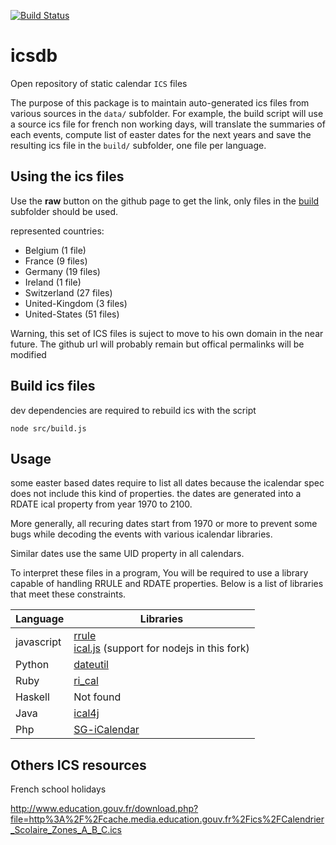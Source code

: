 [![Build Status](https://travis-ci.org/gadael/icsdb.svg?branch=master)](https://travis-ci.org/gadael/icsdb)

# icsdb

Open repository of static calendar `ICS` files

The purpose of this package is to maintain auto-generated ics files from various sources in the `data/` subfolder. 
For example, the build script will use a source ics file for french non working days, will translate the summaries 
of each events, compute list of easter dates for the next years and save the resulting ics file in the `build/` 
subfolder, one file per language.

## Using the ics files

Use the **raw** button on the github page to get the link, only files in the [build](build/) subfolder should be used.

represented countries:

* Belgium (1 file)
* France (9 files)
* Germany (19 files)
* Ireland (1 file)
* Switzerland (27 files)
* United-Kingdom (3 files)
* United-States (51 files)

Warning, this set of ICS files is suject to move to his own domain in the near future. The github url will probably remain but offical permalinks will be modified

## Build ics files

dev dependencies are required to rebuild ics with the script

    node src/build.js
    
## Usage

some easter based dates require to list all dates because the icalendar spec does not include this kind of properties. the dates are
generated into a RDATE ical property from year 1970 to 2100.

More generally, all recuring dates start from 1970 or more to prevent some bugs while decoding the events with various icalendar libraries.

Similar dates use the same UID property in all calendars.

To interpret these files in a program, You will be required to use a library capable of handling RRULE and RDATE properties. Below is a list of libraries that meet these constraints.

| Language    | Libraries
|-------------|-------------
| javascript  | [rrule](https://github.com/jkbrzt/rrule)<br> [ical.js](https://github.com/polo2ro/ical.js) (support for nodejs in this fork)
| Python      | [dateutil](http://labix.org/python-dateutil/)
| Ruby        | [ri_cal](https://github.com/rubyredrick/ri_cal)
| Haskell     | Not found
| Java        | [ical4j](https://github.com/ical4j/ical4j)
| Php         | [SG-iCalendar](https://github.com/fangel/SG-iCalendar)


## Others ICS resources

French school holidays

http://www.education.gouv.fr/download.php?file=http%3A%2F%2Fcache.media.education.gouv.fr%2Fics%2FCalendrier_Scolaire_Zones_A_B_C.ics


